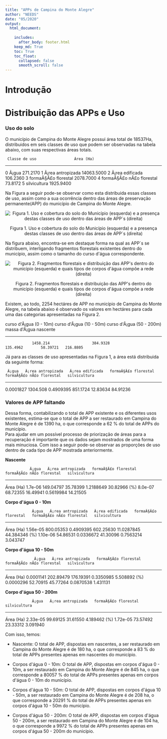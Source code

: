 ```yaml
---
title: "APPs de Campina do Monte Alegre"
author: "NEEDS"
date: "05/2020"
output: 
  html_document:
     
    includes:
      after_body: footer.html
    keep_md: True
    toc: True
    toc_float:
      collapsed: false
      smooth_scroll: false
---
```














# Introdução


# Distribuição das APPs e Uso 
### Uso do solo

  O município de Campina do Monte Alegre possui área total de 18537Ha, distribuidos em seis classes de uso que podem ser observadas na tabela abaixo, com suas respectivas áreas totais.

     Classe de uso                 Área (Ha)
---  --------------------------  -----------
0    Ã¡gua                          271.2170
1    Ã¡rea antropizada            14063.5000
2    Ã¡rea edificada                106.2360
3    formaÃ§Ã£o florestal          2078.7000
4    formaÃ§Ã£o nÃ£o florestal       73.8172
5    silvicultura                  1925.9400

  Na Figura a seguir pode-se observar como esta distribuida essas classes de uso, assim como a sua ocorrência dentro das áreas de preservação permanente(APP) do município de Campina do Monte Alegre. 
<div class="figure" style="text-align: center">
<img src="Template_CMA_files/figure-html/Uso de solo do Município-1.png" alt="Figura 1. Uso e cobertura do solo do Município (esquerda) e a presença destas classes de uso dentro das áreas de APP´s (direita)"  />
<p class="caption">Figura 1. Uso e cobertura do solo do Município (esquerda) e a presença destas classes de uso dentro das áreas de APP´s (direita)</p>
</div>
  
  Na figura abaixo, encontra-se em destaque forma na qual as APP´s se distribuem, interligando fragmentos florestais existentes dentro do município, assim como o tamanho do curso d'água correspondente.
<div class="figure" style="text-align: center">
<img src="Template_CMA_files/figure-html/Florestas e tipos de APP-1.png" alt="Figura 2. Fragmentos florestais e distribuição das APP's dentro do município (esquerda) e quais tipos de corpos d'água compõe a rede (direita)"  />
<p class="caption">Figura 2. Fragmentos florestais e distribuição das APP's dentro do município (esquerda) e quais tipos de corpos d'água compõe a rede (direita)</p>
</div>

  Existem, ao todo, 2254 hectáres de APP no município de Campina do Monte Alegre, na tabela abaixo é observado os valores em hectáres para cada uma das categorias apresentadas na Figura 2.


 curso d'Ã¡gua (0 - 10m)   curso d'Ã¡gua (10 - 50m)   curso d'Ã¡gua (50 - 200m)   massa d'Ã¡gua   nascente
------------------------  -------------------------  --------------------------  --------------  ---------
                1458.214                   384.9328                    135.4962        58.39721   216.8805

  Já para as classes de uso apresentadas na Figura 1, a área está distribuida da seguinte forma:


     Ã¡gua   Ã¡rea antropizada   Ã¡rea edificada   formaÃ§Ã£o florestal   formaÃ§Ã£o nÃ£o florestal   silvicultura
----------  ------------------  ----------------  ---------------------  --------------------------  -------------
 0.0001827            1304.508         0.4909395               851.1724                    12.83634       84.91236
  
  
### Valores de APP faltando
  Dessa forma, contabilizando o total de APP existente e os diferentes usos existentes, estima-se que o total de APP a ser restaurado em Campina do Monte Alegre é de 1390 ha, o que corresponde a 62 % do total de APPs do município.  
  Para ajudar em um possível processo de priorização de áreas para a recuperação é importante que os dados sejam mostrados de uma forma mais minuciosa. Com isso a seguir pode-se observar as proporções de uso dentro de cada tipo de APP mostrada anteriormente.
  

  **Nascente**

               Ã¡gua   Ã¡rea antropizada   formaÃ§Ã£o florestal   formaÃ§Ã£o nÃ£o florestal   silvicultura
----------  --------  ------------------  ---------------------  --------------------------  -------------
Área (Ha)    1.7e-06           149.04797               35.78399                   1.2188649       30.82966
(%)          8.0e-07            68.72355               16.49941                   0.5619984       14.21505
 
  **Corpo d'água 0 - 10m**

                Ã¡gua   Ã¡rea antropizada   Ã¡rea edificada   formaÃ§Ã£o florestal   formaÃ§Ã£o nÃ£o florestal   silvicultura
----------  ---------  ------------------  ----------------  ---------------------  --------------------------  -------------
Área (Ha)    1.56e-05           800.05353         0.4909395              602.25630                  11.0287845      44.384346
(%)          1.10e-06            54.86531         0.0336672               41.30096                   0.7563214       3.043747
  
  **Corpo d'água 10 - 50m**

                 Ã¡gua   Ã¡rea antropizada   formaÃ§Ã£o florestal   formaÃ§Ã£o nÃ£o florestal   silvicultura
----------  ----------  ------------------  ---------------------  --------------------------  -------------
Área (Ha)    0.0001141           202.89479              176.19391                   0.3350985       5.508892
(%)          0.0000296            52.70915               45.77264                   0.0870538       1.431131
 
  **Corpo d'água 50 - 200m**

                Ã¡gua   Ã¡rea antropizada   formaÃ§Ã£o florestal   silvicultura
----------  ---------  ------------------  ---------------------  -------------
Área (Ha)    2.33e-05            99.69125               31.61550       4.189462
(%)          1.72e-05            73.57492               23.33312       3.091940

  Com isso, temos:  
  
  * Nascente: O total de APP, dispostas em nascentes, a ser restaurado em Campina do Monte Alegre é de 180 ha, o que corresponde a 83 % do total de APPs presentes apenas em nascentes do município.
  
  * Corpos d'água 0 - 10m: O total de APP, dispostas em corpos d'água 0 - 10m, a ser restaurado em Campina do Monte Alegre é de 845 ha, o que corresponde a 80057 % do total de APPs presentes apenas em corpos d'água 0 - 10m do município.

  * Corpos d'água 10 - 50m: O total de APP, dispostas em corpos d'água 10 - 50m, a ser restaurado em Campina do Monte Alegre é de 208 ha, o que corresponde a 20291 % do total de APPs presentes apenas em corpos d'água 10 - 50m do município.

  * Corpos d'água 50 - 200m: O total de APP, dispostas em corpos d'água 50 - 200m, a ser restaurado em Campina do Monte Alegre é de 104 ha, o que corresponde a 9972 % do total de APPs presentes apenas em corpos d'água 50 - 200m do município.
